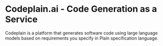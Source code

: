 # Codeplain.ai - Code Generation as a Service

Codeplain is a platform that generates software code using large language models based on requirements you specify in Plain specification language.
